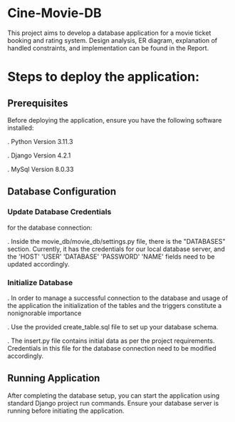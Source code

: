 # Cine-Movie-DB

This project aims to develop a database application for a movie ticket booking and rating system.
Design analysis, ER diagram, explanation of handled constraints, and implementation can be found in the Report.

# Steps to deploy the application:

## Prerequisites

Before deploying the application, ensure you have the following software installed:

. Python Version 3.11.3

. Django Version 4.2.1

. MySql Version 8.0.33

## Database Configuration

### Update Database Credentials

for the database connection:

. Inside the movie_db/movie_db/settings.py file, there is the "DATABASES" section. Currently, it has the credentials for our local database server, and the 'HOST' 'USER' 'DATABASE' 'PASSWORD' 'NAME' fields need to be updated accordingly.

### Initialize Database
. In order to manage a successful connection to the database and usage of the application the initialization of the tables and the triggers constitute a nonignorable importance 

. Use the provided create_table.sql file to set up your database schema.

. The insert.py file contains initial data as per the project requirements. Credentials in this file for the database connection need to be modified accordingly.


## Running Application
After completing  the database setup, you can start the application using standard Django project run commands. Ensure your database server is running before initiating the application.
